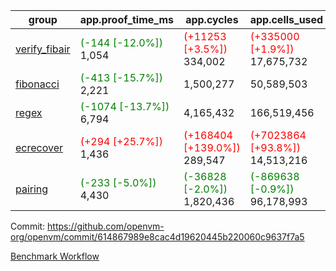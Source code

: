 | group | app.proof_time_ms | app.cycles | app.cells_used | leaf.proof_time_ms | leaf.cycles | leaf.cells_used |
| -- | -- | -- | -- | -- | -- | -- |
| [verify_fibair](https://github.com/openvm-org/openvm/blob/benchmark-results/benchmarks-pr/1701/verify_fibair-614867989e8cac4d19620445b220060c9637f7a5.md) |<span style='color: green'>(-144 [-12.0%])</span> 1,054 | <span style='color: red'>(+11253 [+3.5%])</span> 334,002 | <span style='color: red'>(+335000 [+1.9%])</span> 17,675,732 |- | - | - |
| [fibonacci](https://github.com/openvm-org/openvm/blob/benchmark-results/benchmarks-pr/1701/fibonacci-614867989e8cac4d19620445b220060c9637f7a5.md) |<span style='color: green'>(-413 [-15.7%])</span> 2,221 |  1,500,277 |  50,589,503 |- | - | - |
| [regex](https://github.com/openvm-org/openvm/blob/benchmark-results/benchmarks-pr/1701/regex-614867989e8cac4d19620445b220060c9637f7a5.md) |<span style='color: green'>(-1074 [-13.7%])</span> 6,794 |  4,165,432 |  166,519,456 |- | - | - |
| [ecrecover](https://github.com/openvm-org/openvm/blob/benchmark-results/benchmarks-pr/1701/ecrecover-614867989e8cac4d19620445b220060c9637f7a5.md) |<span style='color: red'>(+294 [+25.7%])</span> 1,436 | <span style='color: red'>(+168404 [+139.0%])</span> 289,547 | <span style='color: red'>(+7023864 [+93.8%])</span> 14,513,216 |- | - | - |
| [pairing](https://github.com/openvm-org/openvm/blob/benchmark-results/benchmarks-pr/1701/pairing-614867989e8cac4d19620445b220060c9637f7a5.md) |<span style='color: green'>(-233 [-5.0%])</span> 4,430 | <span style='color: green'>(-36828 [-2.0%])</span> 1,820,436 | <span style='color: green'>(-869638 [-0.9%])</span> 96,178,993 |- | - | - |


Commit: https://github.com/openvm-org/openvm/commit/614867989e8cac4d19620445b220060c9637f7a5

[Benchmark Workflow](https://github.com/openvm-org/openvm/actions/runs/15442806142)
